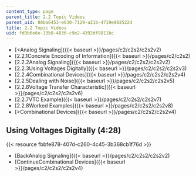 ```yaml
---
content_type: page
parent_title: 2.2 Topic Videos
parent_uid: 80ba6453-e630-7129-a21b-4719e902522d
title: 2.2 Topic Videos
uid: fd3b6e6e-13b8-4836-c9e2-4392df9811bc
---
```


*   [\<Analog Signaling]({{< baseurl >}}/pages/c2/c2s2/c2s2v2)
*   [2.2.1Concrete Encoding of Information]({{< baseurl >}}/pages/c2/c2s2)
*   [2.2.2Analog Signaling]({{< baseurl >}}/pages/c2/c2s2/c2s2v2)
*   [2.2.3Using Voltages Digitally]({{< baseurl >}}/pages/c2/c2s2/c2s2v3)
*   [2.2.4Combinational Devices]({{< baseurl >}}/pages/c2/c2s2/c2s2v4)
*   [2.2.5Dealing with Noise]({{< baseurl >}}/pages/c2/c2s2/c2s2v5)
*   [2.2.6Voltage Transfer Characteristic]({{< baseurl >}}/pages/c2/c2s2/c2s2v6)
*   [2.2.7VTC Example]({{< baseurl >}}/pages/c2/c2s2/c2s2v7)
*   [2.2.8Worked Examples]({{< baseurl >}}/pages/c2/c2s2/c2s2v8)
*   [\>Combinational Devices]({{< baseurl >}}/pages/c2/c2s2/c2s2v4)

Using Voltages Digitally (4:28)
-------------------------------

{{< resource fbbfe878-407d-c260-4c45-3b368cb1f76d >}}

*   [BackAnalog Signaling]({{< baseurl >}}/pages/c2/c2s2/c2s2v2)
*   [ContinueCombinational Devices]({{< baseurl >}}/pages/c2/c2s2/c2s2v4)